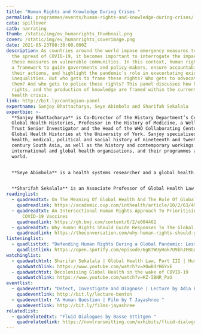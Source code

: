 ```yaml
---
title: "Human Rights and Knowledge During Crises "
permalink: programmes/events/human-rights-and-knowledge-during-crises/
cata: spillover
catb: narrating
thumb: /static/img/ev_humanrights_thumbnail.png
cover: /static/img/ev_humanrights_coverimage.png
date: 2021-05-23T08:30:00.000Z
description: As countries around the world impose emergency measures to combat
  the spread of COVID-19, it becomes important to interrogate the impact of
  these measures on vulnerable communities. In this context, human rights offer
  a framework to guide governments and policy-makers, ensure accountability for
  their actions, and highlight the pandemic’s role in exacerbating existing
  inequalities. But who gets to frame these rights? Who gets to advocate for
  them? And who gets to police these rights? This panel discusses how human
  rights, and the production of knowledge are framed within the current global
  health crisis.
link: http://bit.ly/contagion-panel
expertname: Sanjoy Bhattacharya, Seye Abimbola and Sharifah Sekalala
expertbio: >-
  **Sanjoy Bhattacharya** is Co-Director of the History Department’s Centre for
  Global Health Histories, Professor in the History of Medicine, a Wellcome
  Trust Senior Investigator and the Head of the WHO Collaborating Centre for
  Global Health Histories at the University of York. Sanjoy specialises in the
  health, medical, political and social history of nineteenth and twentieth
  century South Asia, as well as the history and contemporary workings of
  international and global health organisations, and their programmes around the
  world.


  **Seye Abimbola** is a health systems researcher and a global health scholar. He has worked as a health system practitioner and/or researcher in Nigeria where he completed his medical training at Obafemi Awolowo University, Ile-Ife; in Australia where completed an MPhil in Public Health and PhD in health systems research at the University of Sydney, and in the United Kingdom where he was a Sidney Sax Overseas Early Career Fellow at the University of Oxford. Dr Abimbola studies community engagement in governance, decentralised governance, and the role of governance in the adoption and scale up of health system innovations. He is currently (2020-22) the Prince Claus Chair in Development and Equity at Utrecht University in the Netherlands, a senior lecturer in global health at the University of Sydney in Australia, and the editor in chief of BMJ Global Health.


  **Sharifah Sekalala** is an Associate Professor of Global Health Law at the University of Warwick. She is an interdisciplinary researcher whose work is at the intersection of international law, public policy, and global health. She is particularly focused on the role of human rights frameworks in addressing global health inequalities. Her work has been published in leading legal, international relations and public health journals. Sharifah is currently leading a Wellcome Funded project on the migration of digital health data in Sub Saharan Africa.
readinglist:
  - quadreadtxt: On The Meaning Of Global Health And The Role Of Global Health Journals
    quadreadlink: https://academic.oup.com/inthealth/article/10/2/63/4924746?login=true
  - quadreadtxt: An Intersectional Human Rights Approach To Prioritising Access To
      COVID-19 Vaccines
    quadreadlink: https://gh.bmj.com/content/6/2/e004462
  - quadreadtxt: Why Human Rights Should Guide Responses To The Global Pandemic
    quadreadlink: https://theconversation.com/why-human-rights-should-guide-responses-to-the-global-pandemic-147225
listeninglist:
  - quadlisttxt: "Defending Human Rights During a Global Pandemic: Lessons from UNAIDS"
    quadlistlink: https://open.spotify.com/episode/6gKTWUyHok7U9bhJFBGaKy
watchinglist:
  - quadwatchtxt: Sharifah Sekalala | Global Health Law, Part III | Human Rights Law
    quadwatchlink: https://www.youtube.com/watch?v=X0wBdrHGYxE
  - quadwatchtxt: Decolonising Global Health in the wake of COVID-19
    quadwatchlink: https://www.youtube.com/watch?v=KZ-IBNR_PaU
eventlist:
  - quadeventtxt: "Detect, Investigate and Diagnose | Lecture by Adia Benton "
    quadeventlink: http://bit.ly/lecture-benton
  - quadeventtxt: "A Human Question | Film by T Jayashree "
    quadeventlink: http://bit.ly/films-jayashree
relatedlist:
  - quadrelatedtxt: "Fluid Dialogues by Basse Sttitgen "
    quadrelatedlink: https://nowtransmitting.com/exhibits/fluid-dialogues/
---
```

